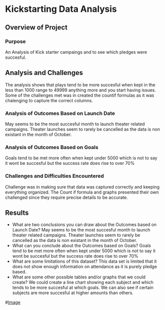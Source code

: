 # Kickstarting Data Analysis

## Overview of Project
 
### Purpose
An Analysis of Kick starter campaings and to see which pledges were succesful.
## Analysis and Challenges
The analysis shows that plays tend to be more succesful when kept in the less than 1000 range to 49999 anything more and you start having issues. Some of the challenges met was in created the countif formulas as it was chalenging to capture the correct columns.
### Analysis of Outcomes Based on Launch Date
May seems to be the most succesful month to launch theater related campaigns. Theater launches seem to rarely be cancelled as the data is non existant in the month of October.
### Analysis of Outcomes Based on Goals
Goals tend to be met more often when kept under 5000 which is not to say it wont be succesful but the success rate does rise to over 70%
### Challenges and Difficulties Encountered
Challenge was in making sure that data was captured correctly and keeping everything organized. The Count if formula and graphs presented their own challenged since they require precise details to be accurate.
## Results

- What are two conclusions you can draw about the Outcomes based on Launch Date?
May seems to be the most succesful month to launch theater related campaigns. Theater launches seem to rarely be cancelled as the data is non existant in the month of October.
- What can you conclude about the Outcomes based on Goals?
Goals tend to be met more often when kept under 5000 which is not to say it wont be succesful but the success rate does rise to over 70%
- What are some limitations of this dataset?
This data set is limited that it does not show enough information on attendance as it is purely pledge based.
- What are some other possible tables and/or graphs that we could create?
We could create a line chart showing each subject and which tends to be more succesful at which goals. We can also see if certain subjects are more succesful at higher amounts than others.

#[Image](Pitcomes_vs_Goals.png)
